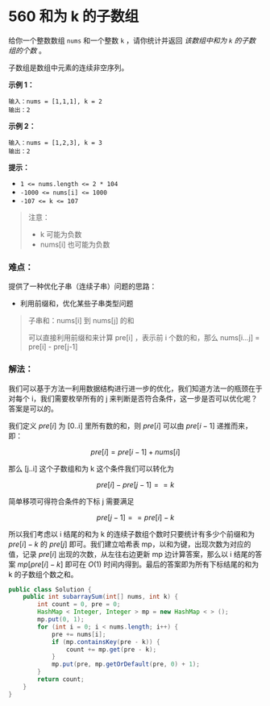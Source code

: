 # 560 和为 k 的子数组

给你一个整数数组 `nums` 和一个整数 `k` ，请你统计并返回 *该数组中和为 `k` 的子数组的个数* 。

子数组是数组中元素的连续非空序列。

 

**示例 1：**

```
输入：nums = [1,1,1], k = 2
输出：2
```

**示例 2：**

```
输入：nums = [1,2,3], k = 3
输出：2
```

 

**提示：**

+ `1 <= nums.length <= 2 * 104`
+ `-1000 <= nums[i] <= 1000`
+ `-107 <= k <= 107`

> 注意：
>
> + k 可能为负数
> + nums[i] 也可能为负数

### 难点：

提供了一种优化子串（连续子串）问题的思路：

+ 利用前缀和，优化某些子串类型问题

> 子串和：nums[i] 到 nums[j] 的和
>
> 可以直接利用前缀和来计算 pre[i] ，表示前 i 个数的和，那么 nums[i...j] = pre[i] - pre[j-1]

### 解法：

我们可以基于方法一利用数据结构进行进一步的优化，我们知道方法一的瓶颈在于对每个 i，我们需要枚举所有的 j 来判断是否符合条件，这一步是否可以优化呢？答案是可以的。

我们定义 $pre[i]$ 为 [0..i] 里所有数的和，则 $pre[i]$ 可以由 $pre[i−1]$ 递推而来，即：

$$pre[i]=pre[i−1]+nums[i]$$

那么 [j..i] 这个子数组和为 k 这个条件我们可以转化为

$$pre[i]−pre[j−1]==k$$

简单移项可得符合条件的下标 j 需要满足

$$pre[j−1]==pre[i]−k$$

所以我们考虑以 i 结尾的和为 k 的连续子数组个数时只要统计有多少个前缀和为 $pre[i]−k$ 的 $pre[j]$ 即可。我们建立哈希表 mp，以和为键，出现次数为对应的值，记录 $pre[i]$ 出现的次数，从左往右边更新 mp 边计算答案，那么以 i 结尾的答案 $mp[pre[i]−k]$ 即可在 $O(1)$ 时间内得到。最后的答案即为所有下标结尾的和为 k 的子数组个数之和。



```java
public class Solution {
    public int subarraySum(int[] nums, int k) {
        int count = 0, pre = 0;
        HashMap < Integer, Integer > mp = new HashMap < > ();
        mp.put(0, 1);
        for (int i = 0; i < nums.length; i++) {
            pre += nums[i];
            if (mp.containsKey(pre - k)) {
                count += mp.get(pre - k);
            }
            mp.put(pre, mp.getOrDefault(pre, 0) + 1);
        }
        return count;
    }
}

```

